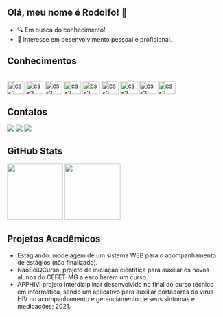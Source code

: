 ## Olá, meu nome é <a style="text-decoration: none; text-color: unset; text-underline-position: none;" href="https://github.com/cesarodolfo">Rodolfo</a>! 👋

- 🔍 Em busca do conhecimento!
- 🧠 Interesse em desenvolvimento pessoal e proficional.

## Conhecimentos
<div style="display: inline_block"><br>
  <img align="center" alt="css3" height="30" width="40" src="https://cdn.jsdelivr.net/gh/devicons/devicon/icons/html5/html5-original.svg">
  <img align="center" alt="css3" height="30" width="40" src="https://cdn.jsdelivr.net/gh/devicons/devicon/icons/css3/css3-original.svg">
  <img align="center" alt="css3" height="30" width="40" src="https://cdn.jsdelivr.net/gh/devicons/devicon/icons/php/php-plain.svg">
  <img align="center" alt="css3" height="30" width="40" src="https://cdn.jsdelivr.net/gh/devicons/devicon/icons/mysql/mysql-original.svg">
  <img align="center" alt="css3" height="30" width="40" src="https://cdn.jsdelivr.net/gh/devicons/devicon/icons/javascript/javascript-original.svg">
  <img align="center" alt="css3" height="30" width="40" src="https://cdn.jsdelivr.net/gh/devicons/devicon/icons/c/c-original.svg"/>
  <img align="center" alt="css3" height="30" width="40" src="https://cdn.jsdelivr.net/gh/devicons/devicon/icons/java/java-original-wordmark.svg" />
  <img align="center" alt="css3" height="30" width="40" src="https://cdn.jsdelivr.net/gh/devicons/devicon/icons/trello/trello-plain.svg"/>
  <img align="center" alt="css3" height="30" width="40" src="https://cdn.jsdelivr.net/gh/devicons/devicon/icons/vscode/vscode-original.svg"/>
  
</div>

## Contatos
<div>
  <a href="mailto:rodolfocordeiro2002@gmail.com" target="_blank"><img src="https://img.shields.io/badge/-Gmail-%23333?style=for-the-badge&logo=gmail&logoColor=white" target="_blank"></a>
  <a href="https://www.linkedin.com/in/rodolfo-cesar-cordeiro-b448a0195" target="_blank"><img src="https://img.shields.io/badge/-LinkedIn-%230077B5?style=for-the-badge&logo=linkedin&logoColor=white" target="_blank"></a>
  <a href="https://instagram.com/cesarodolfo05" target="_blank"><img src="https://img.shields.io/badge/-Instagram-%23E4405F?style=for-the-badge&logo=instagram&logoColor=white" target="_blank"></a>
</div>

## GitHub Stats
<div>
  <img height="130em" src="https://github-readme-stats.vercel.app/api?username=cesarodolfo&show_icons=true&theme=dark&include_all_commits=true&count_private=true">
  <img height="130em" src="https://github-readme-stats.vercel.app/api/top-langs/?username=cesarodolfo&layout=compact&langs_count=7&theme=dark">
</div>

## Projetos Acadêmicos
- Estagiando: modelagem de um sistema WEB para o acompanhamento de estágios (não finalizado).
- NãoSeiQCurso: projeto de iniciação ciêntífica para auxiliar os novos alunos do CEFET-MG a escolherem um curso.
- APPHIV: projeto interdiciplinar desenvolvido no final do curso técnico em informática, sendo um aplicativo para auxiliar portadores do vírus HIV no acompanhamento e gerenciamento de seus sintomas e medicações; 2021.

